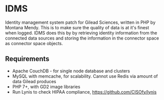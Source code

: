 # IDMS
Identity management system patch for Gilead Sciences, written in PHP by Montana Mendy. This is to make sure the quality of data is at it's finest when logged. IDMS does this by by retrieving identity information from the connected data sources and storing the information in the connector space as connector space objects. 

## Requirements
- Apache CouchDB - for single node database and clusters
- MySQL with memcache, for scalability. Cannot use Redis via amount of data Gilead produces
- PHP 7+, with GD2 image libraries
- Run Lynis to check HIPAA compliance, https://github.com/CISOfy/lynis
